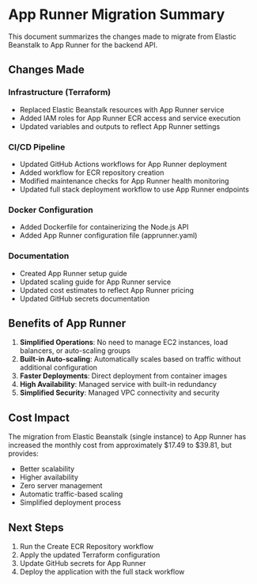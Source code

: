 # App Runner Migration Summary

This document summarizes the changes made to migrate from Elastic Beanstalk to App Runner for the backend API.

## Changes Made

### Infrastructure (Terraform)
- Replaced Elastic Beanstalk resources with App Runner service
- Added IAM roles for App Runner ECR access and service execution
- Updated variables and outputs to reflect App Runner settings

### CI/CD Pipeline
- Updated GitHub Actions workflows for App Runner deployment
- Added workflow for ECR repository creation
- Modified maintenance checks for App Runner health monitoring
- Updated full stack deployment workflow to use App Runner endpoints

### Docker Configuration
- Added Dockerfile for containerizing the Node.js API
- Added App Runner configuration file (apprunner.yaml)

### Documentation
- Created App Runner setup guide
- Updated scaling guide for App Runner service
- Updated cost estimates to reflect App Runner pricing
- Updated GitHub secrets documentation

## Benefits of App Runner

1. **Simplified Operations**: No need to manage EC2 instances, load balancers, or auto-scaling groups
2. **Built-in Auto-scaling**: Automatically scales based on traffic without additional configuration
3. **Faster Deployments**: Direct deployment from container images
4. **High Availability**: Managed service with built-in redundancy
5. **Simplified Security**: Managed VPC connectivity and security

## Cost Impact

The migration from Elastic Beanstalk (single instance) to App Runner has increased the monthly cost from approximately $17.49 to $39.81, but provides:

- Better scalability
- Higher availability
- Zero server management
- Automatic traffic-based scaling
- Simplified deployment process

## Next Steps

1. Run the Create ECR Repository workflow
2. Apply the updated Terraform configuration
3. Update GitHub secrets for App Runner
4. Deploy the application with the full stack workflow
